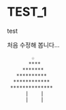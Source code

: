 # TEST_1
test

처음 수정해 봅니다...

            ☆
           ****
         *******
       **********
      ************
     **************
          |    | 
          |    |
